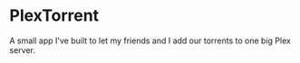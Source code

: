 # PlexTorrent
A small app I've built to let my friends and I add our torrents to one big Plex server.
